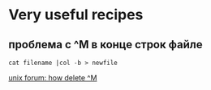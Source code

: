 Very useful recipes
===================

проблема с ^M в конце строк файле
---------------------------------

	cat filename |col -b > newfile

[unix forum: how delete ^M](http://www.unix.com/unix-for-advanced-and-expert-users/45792-how-delete-m.html)